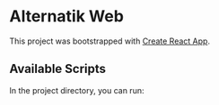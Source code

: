 # Alternatik Web

This project was bootstrapped with [Create React App](https://github.com/facebook/create-react-app).

## Available Scripts

In the project directory, you can run:
